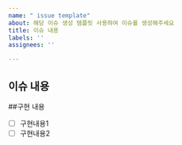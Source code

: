 ```yaml
---
name: " issue template"
about: 해당 이슈 생성 템플릿 사용하여 이슈를 생성해주세요
title: 이슈 내용
labels: ''
assignees: ''

---
```


## 이슈 내용

<!-- 이슈의 목적을 작성해주세요. -->

##구현 내용 
-[ ] 구현내용1
-[ ] 구현내용2
